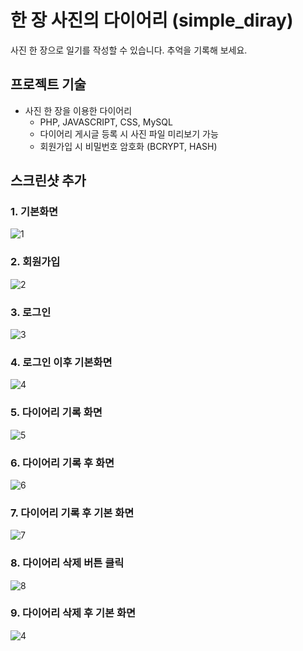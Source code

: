 # 한 장 사진의 다이어리 (simple_diray)
사진 한 장으로 일기를 작성할 수 있습니다. 추억을 기록해 보세요.

## 프로젝트 기술
* 사진 한 장을 이용한 다이어리   
    * PHP, JAVASCRIPT, CSS, MySQL
    * 다이어리 게시글 등록 시 사진 파일 미리보기 가능
    * 회원가입 시 비밀번호 암호화 (BCRYPT, HASH)

## 스크린샷 추가

### 1. 기본화면
![1](https://user-images.githubusercontent.com/39434913/89522973-12d7b880-d81d-11ea-93d8-a8c016bae993.PNG)

### 2. 회원가입
![2](https://user-images.githubusercontent.com/39434913/89522977-1408e580-d81d-11ea-8af1-e2b4604dfff5.PNG)

### 3. 로그인
![3](https://user-images.githubusercontent.com/39434913/89522978-14a17c00-d81d-11ea-895e-44dabf9fed61.PNG)

### 4. 로그인 이후 기본화면
![4](https://user-images.githubusercontent.com/39434913/89522980-14a17c00-d81d-11ea-96b8-33e6c0fb29bc.PNG)

### 5. 다이어리 기록 화면
![5](https://user-images.githubusercontent.com/39434913/89522981-153a1280-d81d-11ea-9479-e70c87180450.PNG)

### 6. 다이어리 기록 후 화면
![6](https://user-images.githubusercontent.com/39434913/89522983-153a1280-d81d-11ea-9275-86c17df35048.PNG)

### 7. 다이어리 기록 후 기본 화면
![7](https://user-images.githubusercontent.com/39434913/89522985-15d2a900-d81d-11ea-8f19-86d19d6cfacd.PNG)

### 8. 다이어리 삭제 버튼 클릭
![8](https://user-images.githubusercontent.com/39434913/89522986-166b3f80-d81d-11ea-9f71-77363369a65c.PNG)

### 9. 다이어리 삭제 후 기본 화면
![4](https://user-images.githubusercontent.com/39434913/89522980-14a17c00-d81d-11ea-96b8-33e6c0fb29bc.PNG)
